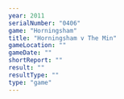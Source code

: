 ```yaml
---
year: 2011
serialNumber: "0406" 
game: "Horningsham"
title: "Horningsham v The Min"
gameLocation: ""
gameDate: ""
shortReport: ""
result: ""
resultType: ""
type: "game"
---
```

